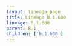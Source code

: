 ```yaml
---
layout: lineage_page
title: Lineage B.1.600
lineage: B.1.600
parent: B.1
children: ['B.1.600']
---
```

